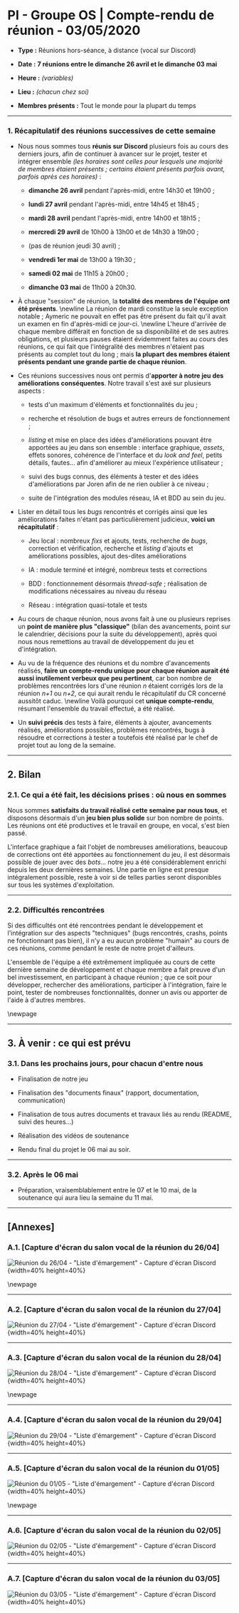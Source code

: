 # PI - Groupe OS | Compte-rendu de réunion - 03/05/2020





- **Type  :**  Réunions hors-séance, à distance (vocal sur Discord)

- **Date  :**  **7 réunions entre le dimanche 26 avril et le dimanche 03 mai**

- **Heure :**  *(variables)*

- **Lieu  :**  *(chacun chez soi)*

- **Membres présents :** Tout le monde pour la plupart du temps









------------------------------------------------------

### 1. Récapitulatif des réunions successives de cette semaine




- Nous nous sommes tous **réunis sur Discord** plusieurs fois au cours des derniers jours, afin de continuer à avancer sur le projet, tester et intégrer ensemble *(les horaires sont celles pour lesquels une majorité de membres étaient présents ; certains étaient présents parfois avant, parfois après ces horaires)* :

    * **dimanche 26 avril** pendant l'après-midi, entre 14h30 et 19h00 ;

    * **lundi 27 avril** pendant l'après-midi, entre 14h45 et 18h45 ;

    * **mardi 28 avril** pendant l'après-midi, entre 14h00 et 18h15 ;

    * **mercredi 29 avril** de 10h00 à 13h00 et de 14h30 à 19h00 ;

    * (pas de réunion jeudi 30 avril) ;

    * **vendredi 1er mai** de 13h00 à 19h30 ;

    * **samedi 02 mai** de 11h15 à 20h00 ;

    * **dimanche 03 mai** de 11h00 à 20h30.


- À chaque "session" de réunion, la **totalité des membres de l'équipe ont été présents**. \newline
La réunion de mardi constitue la seule exception notable ; Aymeric ne pouvait en effet pas être présent du fait qu'il avait un examen en fin d'après-midi ce jour-ci. \newline
L'heure d'arrivée de chaque membre différait en fonction de sa disponibilité et de ses autres obligations, et plusieurs pauses étaient évidemment faites au cours des réunions, ce qui fait que l'intégralité des membres n'étaient pas présents au complet tout du long ; mais **la plupart des membres étaient présents pendant une grande partie de chaque réunion**.




- Ces réunions successives nous ont permis d'**apporter à notre jeu des améliorations conséquentes**. Notre travail s'est axé sur plusieurs aspects :

    * tests d'un maximum d'éléments et fonctionnalités du jeu ;

    * recherche et résolution de bugs et autres erreurs de fonctionnement ;

    * *listing* et mise en place des idées d'améliorations pouvant être apportées au jeu dans son ensemble : interface graphique, *assets*, effets sonores, cohérence de l'interface et du *look and feel*, petits détails, fautes... afin d'améliorer au mieux l'expérience utilisateur ;

    * suivi des bugs connus, des éléments à tester et des idées d'améliorations par Joren afin de ne rien oublier à ce niveau ;

    * suite de l'intégration des modules réseau, IA et BDD au sein du jeu.




- Lister en détail tous les *bugs* rencontrés et corrigés ainsi que les améliorations faites n'étant pas particulièrement judicieux, **voici un récapitulatif** :

    * Jeu local : nombreux *fixs* et ajouts, tests, recherche de *bugs*, correction et vérification, recherche et *listing* d'ajouts et améliorations possibles, ajout des-dites améliorations

    * IA : module terminé et intégré, nombreux tests et corrections 

    * BDD : fonctionnement désormais *thread-safe* ; réalisation de modifications nécessaires au niveau du réseau

    * Réseau : intégration quasi-totale et tests



- Au cours de chaque réunion, nous avons fait à une ou plusieurs reprises un **point de manière plus "classique"** (bilan des avancements, point sur le calendrier, décisions pour la suite du développement), après quoi nous nous remettions au travail de développement du jeu et d'intégration.



- Au vu de la fréquence des réunions et du nombre d'avancements réalisés, **faire un compte-rendu unique pour chaque réunion aurait été aussi inutilement verbeux que peu pertinent**, car bon nombre de problèmes rencontrées lors d'une réunion *n* étaient corrigés lors de la réunion *n+1* ou *n+2*, ce qui aurait rendu le récapitulatif du CR concerné aussitôt caduc. \newline
Voilà pourquoi cet **unique compte-rendu**, résumant l'ensemble du travail effectué, a été réalisé.


- Un **suivi précis** des tests à faire, éléments à ajouter, avancements réalisés, améliorations possibles, problèmes rencontrés, bugs à résoudre et corrections à tester a toutefois été réalisé par le chef de projet tout au long de la semaine.








------------------------------------------------------

## 2. Bilan





### 2.1. Ce qui a été fait, les décisions prises : où nous en sommes


Nous sommes **satisfaits du travail réalisé cette semaine par nous tous**, et disposons désormais d'un **jeu bien plus solide** sur bon nombre de points. Les réunions ont été productives et le travail en groupe, en vocal, s'est bien passé.

L'interface graphique a fait l'objet de nombreuses améliorations, beaucoup de corrections ont été apportées au fonctionnement du jeu, il est désormais possible de jouer avec des *bots*... notre jeu a été considérablement enrichi depuis les deux dernières semaines. Une partie en ligne est presque intégralement possible, reste à voir si de telles parties seront disponibles sur tous les systèmes d'exploitation.





---------------------------

### 2.2. Difficultés rencontrées


Si des difficultés ont été rencontrées pendant le développement et l'intégration sur des aspects "techniques" (bugs rencontrés, crashs, points ne fonctionnant pas bien), il n'y a eu aucun problème "humain" au cours de ces réunions, comme pendant le reste de notre projet d'ailleurs.

L'ensemble de l'équipe a été extrêmement impliquée au cours de cette dernière semaine de développement et chaque membre a fait preuve d'un bel investissement, en participant à chaque réunion ; que ce soit pour développer, rechercher des améliorations, participer à l'intégration, faire le point, tester de nombreuses fonctionnalités, donner un avis ou apporter de l'aide à d'autres membres.





\newpage

------------------------------------------------------

## 3. À venir : ce qui est prévu




### 3.1. Dans les prochains jours, pour chacun d'entre nous


- Finalisation de notre jeu

- Finalisation des "documents finaux" (rapport, documentation, communication)

- Finalisation de tous autres documents et travaux liés au rendu (README, suivi des heures...)

- Réalisation des vidéos de soutenance

- Rendu final du projet le 06 mai au soir.



---------------------------

### 3.2. Après le 06 mai


- Préparation, vraisemblablement entre le 07 et le 10 mai, de la soutenance qui aura lieu la semaine du 11 mai.








------------------------------------------------------



## [Annexes]



### A.1. [Capture d'écran du salon vocal de la réunion du 26/04]


![Réunion du 26/04 - "Liste d'émargement" - Capture d'écran Discord](./listes-emargement/20200426-emargement-equipe-OS.png "Capture d'écran du salon vocal de la réunion sur Discord"){width=40% height=40%}


\newpage

---------------------------

### A.2. [Capture d'écran du salon vocal de la réunion du 27/04]


![Réunion du 27/04 - "Liste d'émargement" - Capture d'écran Discord](./listes-emargement/20200427-emargement-equipe-OS.png "Capture d'écran du salon vocal de la réunion sur Discord"){width=40% height=40%}



---------------------------

### A.3. [Capture d'écran du salon vocal de la réunion du 28/04]


![Réunion du 28/04 - "Liste d'émargement" - Capture d'écran Discord](./listes-emargement/20200428-emargement-equipe-OS.png "Capture d'écran du salon vocal de la réunion sur Discord"){width=40% height=40%}


\newpage

---------------------------

### A.4. [Capture d'écran du salon vocal de la réunion du 29/04]


![Réunion du 29/04 - "Liste d'émargement" - Capture d'écran Discord](./listes-emargement/20200429-emargement-equipe-OS.png "Capture d'écran du salon vocal de la réunion sur Discord"){width=40% height=40%}



---------------------------

### A.5. [Capture d'écran du salon vocal de la réunion du 01/05]


![Réunion du 01/05 - "Liste d'émargement" - Capture d'écran Discord](./listes-emargement/20200501-emargement-equipe-OS.png "Capture d'écran du salon vocal de la réunion sur Discord"){width=40% height=40%}


\newpage

---------------------------

### A.6. [Capture d'écran du salon vocal de la réunion du 02/05]


![Réunion du 02/05 - "Liste d'émargement" - Capture d'écran Discord](./listes-emargement/20200502-emargement-equipe-OS.png "Capture d'écran du salon vocal de la réunion sur Discord"){width=40% height=40%}



---------------------------

### A.7. [Capture d'écran du salon vocal de la réunion du 03/05]


![Réunion du 03/05 - "Liste d'émargement" - Capture d'écran Discord](./listes-emargement/20200503-emargement-equipe-OS.png "Capture d'écran du salon vocal de la réunion sur Discord"){width=40% height=40%}
